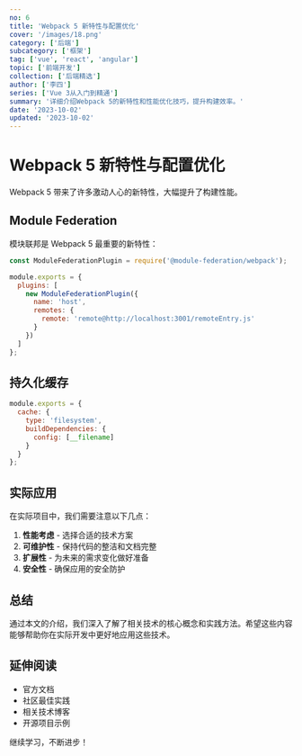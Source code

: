 ```yaml
---
no: 6
title: 'Webpack 5 新特性与配置优化'
cover: '/images/18.png'
category: ['后端']
subcategory: ['框架']
tag: ['vue', 'react', 'angular']
topic: ['前端开发']
collection: ['后端精选']
author: ['李四']
series: ['Vue 3从入门到精通']
summary: '详细介绍Webpack 5的新特性和性能优化技巧，提升构建效率。'
date: '2023-10-02'
updated: '2023-10-02'
---
```


# Webpack 5 新特性与配置优化

Webpack 5 带来了许多激动人心的新特性，大幅提升了构建性能。

## Module Federation

模块联邦是 Webpack 5 最重要的新特性：

```javascript
const ModuleFederationPlugin = require('@module-federation/webpack');

module.exports = {
  plugins: [
    new ModuleFederationPlugin({
      name: 'host',
      remotes: {
        remote: 'remote@http://localhost:3001/remoteEntry.js'
      }
    })
  ]
};
```

## 持久化缓存

```javascript
module.exports = {
  cache: {
    type: 'filesystem',
    buildDependencies: {
      config: [__filename]
    }
  }
};
```

## 实际应用

在实际项目中，我们需要注意以下几点：

1. **性能考虑** - 选择合适的技术方案
2. **可维护性** - 保持代码的整洁和文档完整
3. **扩展性** - 为未来的需求变化做好准备
4. **安全性** - 确保应用的安全防护

## 总结

通过本文的介绍，我们深入了解了相关技术的核心概念和实践方法。希望这些内容能够帮助你在实际开发中更好地应用这些技术。

## 延伸阅读

- 官方文档
- 社区最佳实践
- 相关技术博客
- 开源项目示例

继续学习，不断进步！